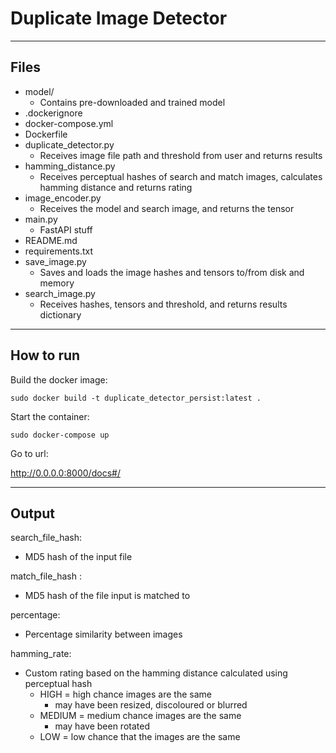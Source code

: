 # Duplicate Image Detector

---
## Files
- model/
  - Contains pre-downloaded and trained model
- .dockerignore
- docker-compose.yml
- Dockerfile
- duplicate_detector.py
  - Receives image file path and threshold from user and returns results
- hamming_distance.py
  - Receives perceptual hashes of search and match images, calculates hamming distance and returns rating
- image_encoder.py
  - Receives the model and search image, and returns the tensor
- main.py
  - FastAPI stuff
- README.md
- requirements.txt
- save_image.py
  - Saves and loads the image hashes and tensors to/from disk and memory
- search_image.py
  - Receives hashes, tensors and threshold, and returns results dictionary
---
## How to run
Build the docker image:

    sudo docker build -t duplicate_detector_persist:latest . 


Start the container:

    sudo docker-compose up


Go to url:

http://0.0.0.0:8000/docs#/

---
## Output
search_file_hash: 
- MD5 hash of the input file

match_file_hash : 
- MD5 hash of the file input is matched to

percentage:
- Percentage similarity between images

hamming_rate:
- Custom rating based on the hamming distance calculated using perceptual hash
  - HIGH = high chance images are the same 
    - may have been resized, discoloured or blurred
  - MEDIUM = medium chance images are the same 
    - may have been rotated
  - LOW = low chance that the images are the same
